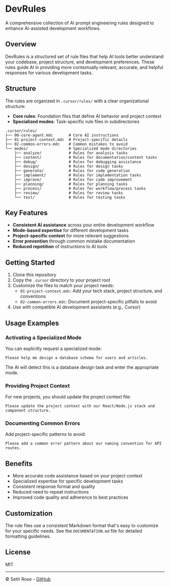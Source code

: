 # DevRules

A comprehensive collection of AI prompt engineering rules designed to enhance AI-assisted development workflows.

## Overview

DevRules is a structured set of rule files that help AI tools better understand your codebase, project structure, and development preferences. These rules guide AI in providing more contextually relevant, accurate, and helpful responses for various development tasks.

## Structure

The rules are organized in `.cursor/rules/` with a clear organizational structure:

- **Core rules**: Foundation files that define AI behavior and project context
- **Specialized modes**: Task-specific rule files in subdirectories

```
.cursor/rules/
├── 00-core-agent.mdc       # Core AI instructions
├── 01-project-context.mdc  # Project-specific details
├── 02-common-errors.mdc    # Common mistakes to avoid
└── modes/                  # Specialized mode directories
    ├── analyze/            # Rules for analysis tasks
    ├── content/            # Rules for documentation/content tasks
    ├── debug/              # Rules for debugging assistance
    ├── design/             # Rules for design tasks
    ├── generate/           # Rules for code generation
    ├── implement/          # Rules for implementation tasks
    ├── improve/            # Rules for code improvement
    ├── planning/           # Rules for planning tasks
    ├── process/            # Rules for workflow/process tasks
    ├── review/             # Rules for review tasks
    └── test/               # Rules for testing tasks
```

## Key Features

- **Consistent AI assistance** across your entire development workflow
- **Mode-based expertise** for different development tasks
- **Project-specific context** for more relevant suggestions
- **Error prevention** through common mistake documentation
- **Reduced repetition** of instructions to AI tools

## Getting Started

1. Clone this repository
2. Copy the `.cursor` directory to your project root
3. Customize the files to match your project needs:
   - `01-project-context.mdc`: Add your tech stack, project structure, and conventions
   - `02-common-errors.mdc`: Document project-specific pitfalls to avoid
4. Use with compatible AI development assistants (e.g., Cursor)

## Usage Examples

### Activating a Specialized Mode

You can explicitly request a specialized mode:

```
Please help me design a database schema for users and articles.
```

The AI will detect this is a database design task and enter the appropriate mode.

### Providing Project Context

For new projects, you should update the project context file:

```
Please update the project context with our React/Node.js stack and component structure.
```

### Documenting Common Errors

Add project-specific patterns to avoid:

```
Please add a common error pattern about our naming convention for API routes.
```

## Benefits

- More accurate code assistance based on your project context
- Specialized expertise for specific development tasks
- Consistent response format and quality
- Reduced need to repeat instructions
- Improved code quality and adherence to best practices

## Customization

The rule files use a consistent Markdown format that's easy to customize for your specific needs. See the `DOCUMENTATION.md` file for detailed formatting guidelines.

## License

MIT

---

© Seth Rose - [GitHub](https://github.com/TheSethRose)
